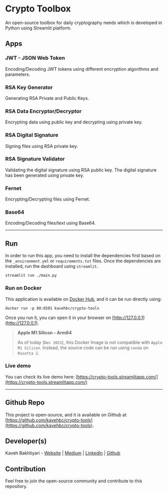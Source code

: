 # Crypto Toolbox
An open-source toolbox for daily cryptography needs which is developed in Python using Streamlit platform.

## Apps
### JWT - JSON Web Token
Encoding/Decoding JWT tokens using different encryption algorithms and parameters.

### RSA Key Generator
Generating RSA Private and Public Keys.

### RSA Data Encryptor/Decryptor
Encrypting data using public key and decrypting using private key.

### RSA Digital Signature
Signing files using RSA private key.

### RSA Signature Validator
Validating the digital signature using RSA public key. The digital signature has been generated using private key.

### Fernet
Encrypting/Decrypting files using Fernet.

### Base64
Encoding/Decoding files/text using Base64.

___
## Run
In order to run this app, you need to install the dependencies first based on
the `_environment.yml` or `requirements.txt` files. Once the dependencies are installed, run the dashboard using
`streamlit`.

    streamlit run ./main.py

### Run on Docker
This application is available on [Docker Hub](https://hub.docker.com/r/kavehbc/crypto-tools), and it can be run directly using:

    docker run -p 80:8501 kavehbc/crypto-tools

Once you run it, you can open it in your browser on [http://127.0.0.1](http://127.0.0.1).

> **Apple M1 Silicon - Arm64**
> 
> As of today (`Dec 2021`), this Docker Image is not compatible with `Apple M1 Silicon`.
> Instead, the source code can be run using `conda` on `Rosetta 2`.

### Live demo
You can check its live demo here:
[https://crypto-tools.streamlitapp.com/](https://crypto-tools.streamlitapp.com/)

___
## Github Repo
This project is open-source, and it is available on Github at [https://github.com/kavehbc/crypto-tools](https://github.com/kavehbc/crypto-tools).

## Developer(s)
Kaveh Bakhtiyari - [Website](http://bakhtiyari.com) | [Medium](https://medium.com/@bakhtiyari)
  | [LinkedIn](https://www.linkedin.com/in/bakhtiyari) | [Github](https://github.com/kavehbc)

## Contribution
Feel free to join the open-source community and contribute to this repository.

